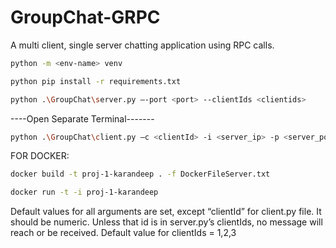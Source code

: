 # GroupChat-GRPC
A multi client, single server chatting application using RPC calls.

```sh
python -m <env-name> venv
```
```sh
python pip install -r requirements.txt
 ```
```sh
python .\GroupChat\server.py –-port <port> --clientIds <clientids> 
 ```
----Open Separate Terminal-------

```sh
python .\GroupChat\client.py –c <clientId> -i <server_ip> -p <server_port> 
```

FOR DOCKER:
```sh
docker build -t proj-1-karandeep . -f DockerFileServer.txt
```
``` sh
docker run -t -i proj-1-karandeep
```
Default values for all arguments are set, except “clientId” for client.py file. It should be numeric. Unless that id is in server.py’s clientIds, no message will reach or be received. Default value for clientIds = 1,2,3
